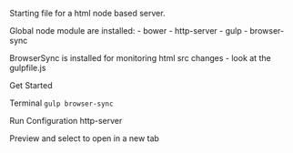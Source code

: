 Starting file for a html node based server. 

Global node module are installed: 
    - bower
    - http-server
    - gulp
    - browser-sync
    
BrowserSync is installed for monitoring html src changes
    - look at the gulpfile.js

Get Started    

Terminal
``
gulp browser-sync
``

Run Configuration http-server

Preview and select to open in a new tab
